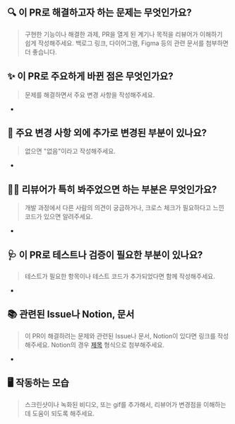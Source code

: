 ## 🔍 이 PR로 해결하고자 하는 문제는 무엇인가요?

> 구현한 기능이나 해결한 과제, PR을 열게 된 계기나 목적을 리뷰어가 이해하기 쉽게 작성해주세요.
> 백로그 링크, 다이어그램, Figma 등의 관련 문서를 첨부하면 더 좋습니다.

## ✨ 이 PR로 주요하게 바뀐 점은 무엇인가요?

> 문제를 해결하면서 주요 변경 사항을 작성해주세요.

-

## 🔖 주요 변경 사항 외에 추가로 변경된 부분이 있나요?

> 없으면 "없음"이라고 작성해주세요.

-

## 🙏🏻 리뷰어가 특히 봐주었으면 하는 부분은 무엇인가요?

> 개발 과정에서 다른 사람의 의견이 궁금하거나, 크로스 체크가 필요하다고 느낀 코드가 있으면 알려주세요.

-

## 🩺 이 PR로 테스트나 검증이 필요한 부분이 있나요?

> 테스트가 필요한 항목이나 테스트 코드가 추가되었다면 함께 작성해주세요.

-

## 📚 관련된 Issue나 Notion, 문서

> 이 PR이 해결하려는 문제와 관련된 Issue나 문서, Notion이 있다면 링크를 작성해주세요. Notion의 경우 [제목](링크) 형식으로 첨부해주세요.

-

## 🖥 작동하는 모습

> 스크린샷이나 녹화된 비디오, 또는 gif를 추가해서, 리뷰어가 변경점을 이해하는 데 도움이 되도록 해주세요.
